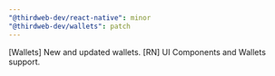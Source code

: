 ```yaml
---
"@thirdweb-dev/react-native": minor
"@thirdweb-dev/wallets": patch
---
```


[Wallets] New and updated wallets. [RN] UI Components and Wallets support.
